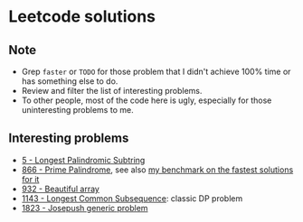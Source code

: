 # Leetcode solutions

## Note

- Grep `faster` or `TODO` for those problem that I didn't achieve 100% time or has
  something else to do.
- Review and filter the list of interesting problems.
- To other people, most of the code here is ugly, especially for those
  uninteresting problems to me.

## Interesting problems

- [5 - Longest Palindromic Subtring](./go/5.longest-palindromic-substring.go)
- [866 - Prime Palindrome](./go/866.prime-palindrome.go), see also [my benchmark
  on the fastest solutions for it](https://github.com/letientai299/leetcode-prime-palindrome)
- [932 - Beautiful array](./go/932.beautiful-array.go)
- [1143 - Longest Common Subsequence](./go/1143.longest-common-subsequence.go): classic DP problem
- [1823 - Josepush generic problem](./go/1823.find-the-winner-of-the-circular-game.go)
